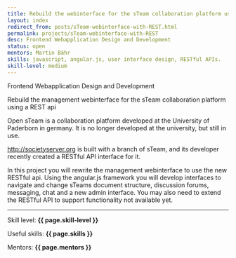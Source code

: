 ```yaml
---
title: Rebuild the webinterface for the sTeam collaboration platform using a REST api
layout: index
redirect_from: posts/sTeam-webinterface-with-REST.html
permalink: projects/sTeam-webinterface-with-REST
desc: Frontend Webapplication Design and Development
status: open
mentors: Martin Bähr
skills: javascript, angular.js, user interface design, RESTful APIs.
skill-level: medium
---
```

Frontend Webapplication Design and Development


Rebuild the management webinterface for the sTeam collaboration platform using a REST api


Open sTeam is a collaboration platform developed at the University of Paderborn in germany.
It is no longer developed at the university, but still in use.

http://societyserver.org is built with a branch of sTeam, and its developer
recently created a RESTful API interface for it.

In this project you will rewrite the management webinterface to use the new RESTful api.
Using the angular.js framework you will develop interfaces to navigate and
change sTeams document structure, discussion forums, messaging, chat and a new
admin interface.
You may also need to extend the RESTful API to support functionality not
available yet.

* * *

Skill level: **{{ page.skill-level }}**

Useful skills: **{{ page.skills }}**

Mentors: **{{ page.mentors }}**
